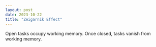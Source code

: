 ```yaml
---
layout: post
date: 2023-10-22
title: "Zeigarnik Effect"
---
```

Open tasks occupy working memory. Once closed, tasks vanish from working memory.
